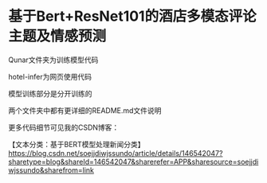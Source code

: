 # **基于Bert+ResNet101的酒店多模态评论主题及情感预测**

Qunar文件夹为训练模型代码

hotel-infer为网页使用代码

模型训练部分是分开训练的

两个文件夹中都有更详细的README.md文件说明

更多代码细节可见我的CSDN博客：

【文本分类：基于BERT模型处理新闻分类】https://blog.csdn.net/soejjdiwjssundo/article/details/146542047?sharetype=blog&shareId=146542047&sharerefer=APP&sharesource=soejjdiwjssundo&sharefrom=link
